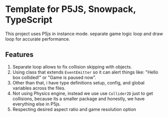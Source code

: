 # Template for P5JS, Snowpack, TypeScript

This project uses P5js in instance mode. separate game logic loop and draw loop for accurate performance.

## Features

1. Separate loop allows to fix collision skipping with objects.
2. Using class that extends `EventEmitter` so it can alert things like: "Hello box collided!" or "Game is paused now".
3. Other than that, i have type definitions setup, config, and global variables across the files.
4. Not using Physics engine, instead we use use `Collider2D` just to get collisions, because its a smaller package and honestly, we have everything else in P5js.
5. Respecting desired aspect ratio and game resolution option